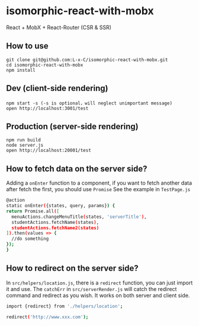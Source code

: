 # isomorphic-react-with-mobx
React + MobX + React-Router (CSR & SSR)

## How to use

```
git clone git@github.com:L-x-C/isomorphic-react-with-mobx.git
cd isomorphic-react-with-mobx
npm install
```

## Dev (client-side rendering)

```
npm start -s (-s is optional，will neglect unimportant message)
open http://localhost:3001/test
```

## Production (server-side rendering)

```
npm run build
node server.js
open http://localhost:20001/test
```

## How to fetch data on the server side?

Adding a `onEnter` function to a component, if you want to fetch another data after fetch the first, you should use `Promise`
See the example in `TestPage.js`

```sh
@action
static onEnter({states, query, params}) {
return Promise.all([
  menuActions.changeMenuTitle(states, 'serverTitle'),
  studentActions.fetchName(states),
  studentActions.fetchName2(states)
]).then(values => {
  //do something
});
}
```

## How to redirect on the server side?

In `src/helpers/location.js`, there is a `redirect` function, you can just import it and use.
The `catchErr` in `src/serverRender.js` will catch the redirect command and redirect as you wish.
It works on both server and client side.

```sh
import {redirect} from './helpers/location';

redirect('http://www.xxx.com');
```